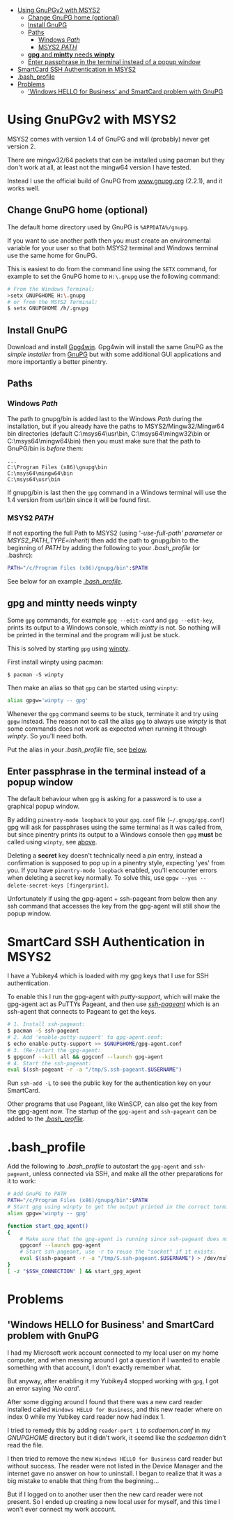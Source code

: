 
- [Using GnuPGv2 with MSYS2](#using-gnupgv2-with-msys2)
    - [Change GnuPG home (optional)](#change-gnupg-home-optional)
    - [Install GnuPG](#install-gnupg)
    - [Paths](#paths)
        - [Windows *Path*](#windows-path)
        - [MSYS2 *PATH*](#msys2-path)
    - [**gpg** and **mintty** needs **winpty**](#gpg-and-mintty-needs-winpty)
    - [Enter passphrase in the terminal instead of a popup window](#enter-passphrase-in-the-terminal-instead-of-a-popup-window)
- [SmartCard SSH Authentication in MSYS2](#smartcard-ssh-authentication-in-msys2)
- [.bash_profile](#bash-profile)
- [Problems](#problems)
    - ['Windows HELLO for Business' and SmartCard problem with GnuPG](#windows-hello-for-business-and-smartcard-problem-with-gnupg)

# Using GnuPGv2 with MSYS2
MSYS2 comes with version 1.4 of GnuPG and will (probably) never get version 2.

There are mingw32/64 packets that can be installed using pacman but they don't work at all, at least not the mingw64 version I have tested.

Instead I use the official build of GnuPG from www.gnupg.org (2.2.1), and it works well.

## Change GnuPG home (optional)
The default home directory used by GnuPG is `%APPDATA%/gnupg`.

If you want to use another path then you must create an environmental variable for your user so that both MSYS2 terminal and Windows terminal use the same home for GnuPG.

This is easiest to do from the command line using the `SETX` command, for example to set the GnuPG home to `H:\.gnupg` use the following command:
```bash
# From the Windows Terminal:
>setx GNUPGHOME H:\.gnupg
# or from the MSYS2 Terminal:
$ setx GNUPGHOME /h/.gnupg
```

## Install GnuPG
Download and install [Gpg4win](https://www.gpg4win.org/download.html). Gpg4win will install the same GnuPG as the *simple installer* from [GnuPG](www.gnupg.org) but with some additional GUI applications and more importantly a better pinentry.

## Paths
### Windows *Path*
The path to gnupg/bin is added last to the Windows *Path* during the installation, but if you already have the paths to MSYS2/Mingw32/Mingw64 bin directories (default C:\msys64\usr\bin, C:\msys64\mingw32\bin or C:\msys64\mingw64\bin) then you must make sure that the path to GnuPG/bin is *before* them:
```
...
C:\Program Files (x86)\gnupg\bin
C:\msys64\mingw64\bin
C:\msys64\usr\bin
```
If gnupg/bin is last then the `gpg` command in a Windows terminal will use the 1.4 version from usr\bin since it will be found first.

### MSYS2 *PATH*
If not exporting the full Path to MSYS2 (using *'-use-full-path' parameter* or *MSYS2_PATH_TYPE=inherit*) then add the path to gnupg/bin to the beginning of *PATH* by adding the following to your *.bash_profile* (or .bashrc):
```bash
PATH="/c/Program Files (x86)/gnupg/bin":$PATH
```

See below for an example [*.bash_profile*](#.bash_profile).

## **gpg** and **mintty** needs **winpty**
Some `gpg` commands, for example `gpg --edit-card` and `gpg --edit-key`, prints its output to a Windows console, which *mintty* is not. So nothing will be printed in the terminal and the program will just be stuck.

This is solved by starting `gpg` using [winpty](https://github.com/rprichard/winpty).

First install winpty using pacman:
```
$ pacman -S winpty
```

Then make an alias so that `gpg` can be started using `winpty`:
```bash
alias gpgw='winpty -- gpg'
```

Whenever the `gpg` command seems to be stuck, terminate it and try using `gpgw` instead.
The reason not to call the alias `gpg` to always use *winpty* is that some commands
does not work as expected when running it through *winpty*. So you'll need both.

Put the alias in your *.bash_profile* file, see [below](#.bash_profile).

## Enter passphrase in the terminal instead of a popup window
The default behaviour when `gpg` is asking for a password is to use a graphical popup window.

By adding `pinentry-mode loopback` to your `gpg.conf` file (`~/.gnupg/gpg.conf`) gpg will ask for passphrases using the same terminal as it was called from, but since pinentry prints its output to a Windows console then `gpg` **must** be called using `winpty`, see [above](#gpg-and-mintty-needs-winpty).

Deleting a **secret** key doesn't technically need a *pin* entry, instead a confirmation is supposed to pop up in a pinentry style, expecting 'yes' from you. If you have `pinentry-mode loopback` enabled, you'll encounter errors when deleting a secret key normally.
To solve this, use `gpgw --yes --delete-secret-keys [fingerprint]`.

Unfortunately if using the gpg-agent + ssh-pageant from below then any ssh command that accesses the key from the gpg-agent will still show the popup window.

# SmartCard SSH Authentication in MSYS2
I have a Yubikey4 which is loaded with my gpg keys that I use for SSH authentication.

To enable this I run the gpg-agent with *putty-support*, which will make the gpg-agent act as PuTTYs Pageant, and then use [*ssh-pageant*](https://github.com/cuviper/ssh-pageant) which is an ssh-agent that connects to Pageant to get the keys.

```bash
# 1. Install ssh-pageant:
$ pacman -S ssh-pageant
# 2. Add 'enable-putty-support' to gpg-agent.conf:
$ echo enable-putty-support >> $GNUPGHOME/gpg-agent.conf
# 3. (Re-)start the gpg-agent:
$ gpgconf --kill all && gpgconf --launch gpg-agent
# 4. Start the ssh-pageant:
eval $(ssh-pageant -r -a "/tmp/S.ssh-pageant.$USERNAME")
```
Run `ssh-add -L` to see the public key for the authentication key on your SmartCard.

Other programs that use Pageant, like WinSCP, can also get the key from the gpg-agent now.
The startup of the `gpg-agent` and `ssh-pageant` can be added to the [*.bash_profile*](#.bash_profile).

# .bash_profile
Add the following to *.bash_profile* to autostart the `gpg-agent` and `ssh-pageant`, unless connected via SSH, and make all the other preparations for it to work:
```bash
# Add GnuPG to PATH
PATH="/c/Program Files (x86)/gnupg/bin":$PATH
# Start gpg using winpty to get the output printed in the correct terminal
alias gpgw='winpty -- gpg'

function start_gpg_agent()
{
    # Make sure that the gpg-agent is running since ssh-pageant does not know how to start it.
    gpgconf --launch gpg-agent
    # Start ssh-pageant, use -r to reuse the "socket" if it exists.
    eval $(ssh-pageant -r -a "/tmp/S.ssh-pageant.$USERNAME") > /dev/null
}
[ -z "$SSH_CONNECTION" ] && start_gpg_agent
```

# Problems
## 'Windows HELLO for Business' and SmartCard problem with GnuPG
I had my Microsoft work account connected to my local user on my home computer, and when messing around I got a question if I wanted to enable something with that account, I don't exactly remember what.

But anyway, after enabling it my Yubikey4 stopped working with `gpg`, I got an error saying '*No card*'.

After some digging around I found that there was a new card reader installed called `Windows HELLO for Business`, and this new reader where on index 0 while my Yubikey card reader now had index 1.

I tried to remedy this by adding `reader-port 1` to *scdaemon.conf* in my *GNUPGHOME* directory but it didn't work, it seemd like the *scdaemon* didn't read the file.

I then tried to remove the new `Windows HELLO for Business` card reader but without success. The reader were not listed in the Device Manager and the internet gave no answer on how to uninstall. I began to realize that it was a big mistake to enable that thing from the beginning...

But if I logged on to another user then the new card reader were not present. So I ended up creating a new local user for myself, and this time I won't ever connect my work account.
